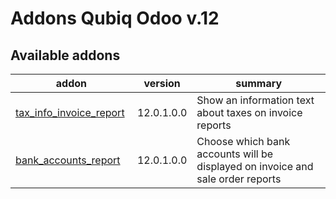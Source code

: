 Addons Qubiq Odoo v.12
======================

[//]: # (addons)

Available addons
----------------
addon | version | summary
--- | --- | ---
[tax_info_invoice_report](tax_info_invoice_report/) | 12.0.1.0.0 | Show an information text about taxes on invoice reports
[bank_accounts_report](bank_accounts_report/) | 12.0.1.0.0 | Choose which bank accounts will be displayed on invoice and sale order reports

[//]: # (end addons)